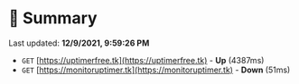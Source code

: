 # 📖 Summary
Last updated: **12/9/2021, 9:59:26 PM**

- `GET` [https://uptimerfree.tk](https://uptimerfree.tk) - **Up** (4387ms)
- `GET` [https://monitoruptimer.tk](https://monitoruptimer.tk) - **Down** (51ms)

